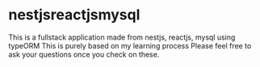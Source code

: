 # nestjsreactjsmysql
This is a fullstack application made from nestjs, reactjs, mysql using typeORM
This is purely based on my learning process Please feel free to ask your questions once you check on these.